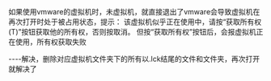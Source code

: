 如果使用vmware的虚拟机时，未虚拟机，就直接退出了vmware会导致虚拟机在再次打开时处于被占用状态，提示： 该虚拟机似乎正在使用中，请按“获取所有权(T)”按钮获取他的所有权，否则按取消。
但按“获取所有权”按钮后，会报虚拟机正在使用，所有权获取失败

----解决，删除对应虚拟机文件夹下的所有以.lck结尾的文件和文件夹，再次打开就解决了